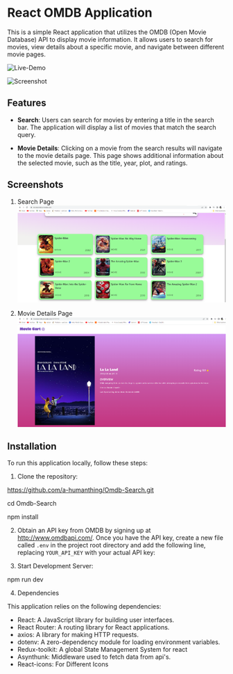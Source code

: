 # React OMDB Application

This is a simple React application that utilizes the OMDB (Open Movie Database) API to display movie information. It allows users to search for movies, view details about a specific movie, and navigate between different movie pages.

![Live-Demo]()

![Screenshot](https://moviesomdb.onrender.com/)

## Features

- **Search**: Users can search for movies by entering a title in the search bar. The application will display a list of movies that match the search query.

- **Movie Details**: Clicking on a movie from the search results will navigate to the movie details page. This page shows additional information about the selected movie, such as the title, year, plot, and ratings.

## Screenshots

1. Search Page
   ![Search Page](screenshots/spidy.png)

2. Movie Details Page
   ![Movie Details Page](screenshots/lala.png)

## Installation

To run this application locally, follow these steps:

1. Clone the repository:

https://github.com/a-humanthing/Omdb-Search.git

cd Omdb-Search

npm install

2. Obtain an API key from OMDB by signing up at http://www.omdbapi.com/. Once you have the API key, create a new file called `.env` in the project root directory and add the following line, replacing `YOUR_API_KEY` with your actual API key:

3. Start Development Server:

npm run dev

4.  Dependencies

This application relies on the following dependencies:

- React: A JavaScript library for building user interfaces.
- React Router: A routing library for React applications.
- axios: A library for making HTTP requests.
- dotenv: A zero-dependency module for loading environment variables.
- Redux-toolkit: A global State Management System for react
- Asynthunk: Middleware used to fetch data from api's.
- React-icons: For Different Icons
